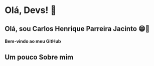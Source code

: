 # Olá, Devs! 🖖
## Olá, sou Carlos Henrique Parreira Jacinto 😁💎
#### Bem-vindo ao meu GitHub

## Um pouco Sobre mim

